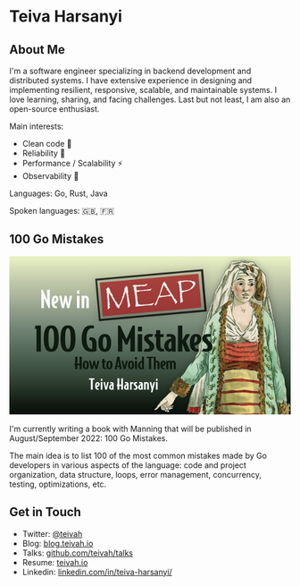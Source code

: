 # Teiva Harsanyi

## About Me

I'm a software engineer specializing in backend development and distributed systems. I have extensive experience in designing and implementing resilient, responsive, scalable, and maintainable systems. I love learning, sharing, and facing challenges. Last but not least, I am also an open-source enthusiast.

Main interests:
* Clean code 🧽
* Reliability 🧱
* Performance / Scalability ⚡
* Observability 👀

Languages: Go, Rust, Java

Spoken languages: 🇬🇧, 🇫🇷 

## 100 Go Mistakes

![](DOTD_NewMEAP_Harsanyi.png)

I'm currently writing a book with Manning that will be published in August/September 2022: 100 Go Mistakes.

The main idea is to list 100 of the most common mistakes made by Go developers in various aspects of the language: code and project organization, data structure, loops, error management, concurrency, testing, optimizations, etc.

## Get in Touch

* Twitter: [@teivah](https://twitter.com/teivah)
* Blog: [blog.teivah.io](http://blog.teivah.io)
* Talks: [github.com/teivah/talks](https://github.com/teivah/talks)
* Resume: [teivah.io](http://teivah.io)
* Linkedin: [linkedin.com/in/teiva-harsanyi/](https://www.linkedin.com/in/teiva-harsanyi/)
